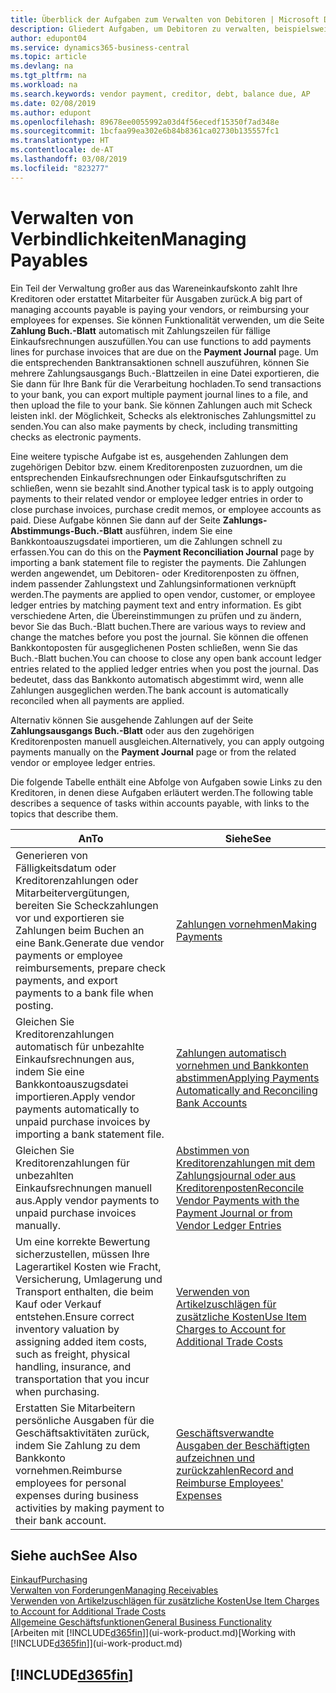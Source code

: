 ```yaml
---
title: Überblick der Aufgaben zum Verwalten von Debitoren | Microsoft Docs
description: Gliedert Aufgaben, um Debitoren zu verwalten, beispielsweise zahlende Gläubiger oder ausgehende Zahlungen an Buch-Posten, um Rechnungen oder Gutschriften zu schließen.
author: edupont04
ms.service: dynamics365-business-central
ms.topic: article
ms.devlang: na
ms.tgt_pltfrm: na
ms.workload: na
ms.search.keywords: vendor payment, creditor, debt, balance due, AP
ms.date: 02/08/2019
ms.author: edupont
ms.openlocfilehash: 89678ee0055992a03d4f56ecedf15350f7ad348e
ms.sourcegitcommit: 1bcfaa99ea302e6b84b8361ca02730b135557fc1
ms.translationtype: HT
ms.contentlocale: de-AT
ms.lasthandoff: 03/08/2019
ms.locfileid: "823277"
---
```

# <a name="managing-payables"></a><span data-ttu-id="7ed7b-103">Verwalten von Verbindlichkeiten</span><span class="sxs-lookup"><span data-stu-id="7ed7b-103">Managing Payables</span></span>

<span data-ttu-id="7ed7b-104">Ein Teil der Verwaltung großer aus das Wareneinkaufskonto zahlt Ihre Kreditoren oder erstattet Mitarbeiter für Ausgaben zurück.</span><span class="sxs-lookup"><span data-stu-id="7ed7b-104">A big part of managing accounts payable is paying your vendors, or reimbursing your employees for expenses.</span></span> <span data-ttu-id="7ed7b-105">Sie können Funktionalität verwenden, um die Seite **Zahlung Buch.-Blatt** automatisch mit Zahlungszeilen für fällige Einkaufsrechnungen auszufüllen.</span><span class="sxs-lookup"><span data-stu-id="7ed7b-105">You can use functions to add payments lines for purchase invoices that are due on the **Payment Journal** page.</span></span> <span data-ttu-id="7ed7b-106">Um die entsprechenden Banktransaktionen schnell auszuführen, können Sie mehrere Zahlungsausgangs Buch.-Blattzeilen in eine Datei exportieren, die Sie dann für Ihre Bank für die Verarbeitung hochladen.</span><span class="sxs-lookup"><span data-stu-id="7ed7b-106">To send transactions to your bank, you can export multiple payment journal lines to a file, and then upload the file to your bank.</span></span> <span data-ttu-id="7ed7b-107">Sie können Zahlungen auch mit Scheck leisten inkl. der Möglichkeit, Schecks als elektronisches Zahlungsmittel zu senden.</span><span class="sxs-lookup"><span data-stu-id="7ed7b-107">You can also make payments by check, including transmitting checks as electronic payments.</span></span>

<span data-ttu-id="7ed7b-108">Eine weitere typische Aufgabe ist es, ausgehenden Zahlungen dem zugehörigen Debitor bzw. einem Kreditorenposten zuzuordnen, um die entsprechenden Einkaufsrechnungen oder Einkaufsgutschriften zu schließen, wenn sie bezahlt sind.</span><span class="sxs-lookup"><span data-stu-id="7ed7b-108">Another typical task is to apply outgoing payments to their related vendor or employee ledger entries in order to close purchase invoices, purchase credit memos, or employee accounts as paid.</span></span> <span data-ttu-id="7ed7b-109">Diese Aufgabe können Sie dann auf der Seite **Zahlungs-Abstimmungs-Buch.-Blatt** ausführen, indem Sie eine Bankkontoauszugsdatei importieren, um die Zahlungen schnell zu erfassen.</span><span class="sxs-lookup"><span data-stu-id="7ed7b-109">You can do this on the **Payment Reconciliation Journal** page by importing a bank statement file to register the payments.</span></span> <span data-ttu-id="7ed7b-110">Die Zahlungen werden angewendet, um Debitoren- oder Kreditorenposten zu öffnen, indem passender Zahlungstext und Zahlungsinformationen verknüpft werden.</span><span class="sxs-lookup"><span data-stu-id="7ed7b-110">The payments are applied to open vendor, customer, or employee ledger entries by matching payment text and entry information.</span></span> <span data-ttu-id="7ed7b-111">Es gibt verschiedene Arten, die Übereinstimmungen zu prüfen und zu ändern, bevor Sie das Buch.-Blatt buchen.</span><span class="sxs-lookup"><span data-stu-id="7ed7b-111">There are various ways to review and change the matches before you post the journal.</span></span> <span data-ttu-id="7ed7b-112">Sie können die offenen Bankkontoposten für ausgeglichenen Posten schließen, wenn Sie das Buch.-Blatt buchen.</span><span class="sxs-lookup"><span data-stu-id="7ed7b-112">You can choose to close any open bank account ledger entries related to the applied ledger entries when you post the journal.</span></span> <span data-ttu-id="7ed7b-113">Das bedeutet, dass das Bankkonto automatisch abgestimmt wird, wenn alle Zahlungen ausgeglichen werden.</span><span class="sxs-lookup"><span data-stu-id="7ed7b-113">The bank account is automatically reconciled when all payments are applied.</span></span>

<span data-ttu-id="7ed7b-114">Alternativ können Sie ausgehende Zahlungen auf der Seite **Zahlungsausgangs Buch.-Blatt** oder aus den zugehörigen Kreditorenposten manuell ausgleichen.</span><span class="sxs-lookup"><span data-stu-id="7ed7b-114">Alternatively, you can apply outgoing payments manually on the **Payment Journal** page or from the related vendor or employee ledger entries.</span></span>

<span data-ttu-id="7ed7b-115">Die folgende Tabelle enthält eine Abfolge von Aufgaben sowie Links zu den Kreditoren, in denen diese Aufgaben erläutert werden.</span><span class="sxs-lookup"><span data-stu-id="7ed7b-115">The following table describes a sequence of tasks within accounts payable, with links to the topics that describe them.</span></span>

| <span data-ttu-id="7ed7b-116">An</span><span class="sxs-lookup"><span data-stu-id="7ed7b-116">To</span></span> | <span data-ttu-id="7ed7b-117">Siehe</span><span class="sxs-lookup"><span data-stu-id="7ed7b-117">See</span></span> |
| --- | --- |
| <span data-ttu-id="7ed7b-118">Generieren von Fälligkeitsdatum oder Kreditorenzahlungen oder Mitarbeitervergütungen, bereiten Sie Scheckzahlungen vor und exportieren sie Zahlungen beim Buchen an eine Bank.</span><span class="sxs-lookup"><span data-stu-id="7ed7b-118">Generate due vendor payments or employee reimbursements, prepare check payments, and export payments to a bank file when posting.</span></span> |[<span data-ttu-id="7ed7b-119">Zahlungen vornehmen</span><span class="sxs-lookup"><span data-stu-id="7ed7b-119">Making Payments</span></span>](payables-make-payments.md) |
| <span data-ttu-id="7ed7b-120">Gleichen Sie Kreditorenzahlungen automatisch für unbezahlte Einkaufsrechnungen aus, indem Sie eine Bankkontoauszugsdatei importieren.</span><span class="sxs-lookup"><span data-stu-id="7ed7b-120">Apply vendor payments automatically to unpaid purchase invoices by importing a bank statement file.</span></span> |[<span data-ttu-id="7ed7b-121">Zahlungen automatisch vornehmen und Bankkonten abstimmen</span><span class="sxs-lookup"><span data-stu-id="7ed7b-121">Applying Payments Automatically and Reconciling Bank Accounts</span></span>](receivables-apply-payments-auto-reconcile-bank-accounts.md) |
| <span data-ttu-id="7ed7b-122">Gleichen Sie Kreditorenzahlungen für unbezahlten Einkaufsrechnungen manuell aus.</span><span class="sxs-lookup"><span data-stu-id="7ed7b-122">Apply vendor payments to unpaid purchase invoices manually.</span></span> |[<span data-ttu-id="7ed7b-123">Abstimmen von Kreditorenzahlungen mit dem Zahlungsjournal oder aus Kreditorenposten</span><span class="sxs-lookup"><span data-stu-id="7ed7b-123">Reconcile Vendor Payments with the Payment Journal or from Vendor Ledger Entries</span></span>](payables-how-apply-purchase-transactions-manually.md) |
|<span data-ttu-id="7ed7b-124">Um eine korrekte Bewertung sicherzustellen, müssen Ihre Lagerartikel Kosten wie Fracht, Versicherung, Umlagerung und Transport enthalten, die beim Kauf oder Verkauf entstehen.</span><span class="sxs-lookup"><span data-stu-id="7ed7b-124">Ensure correct inventory valuation by assigning added item costs, such as freight, physical handling, insurance, and transportation that you incur when purchasing.</span></span>|[<span data-ttu-id="7ed7b-125">Verwenden von Artikelzuschlägen für zusätzliche Kosten</span><span class="sxs-lookup"><span data-stu-id="7ed7b-125">Use Item Charges to Account for Additional Trade Costs</span></span>](payables-how-assign-item-charges.md)|
|<span data-ttu-id="7ed7b-126">Erstatten Sie Mitarbeitern persönliche Ausgaben für die Geschäftsaktivitäten zurück, indem Sie Zahlung zu dem Bankkonto vornehmen.</span><span class="sxs-lookup"><span data-stu-id="7ed7b-126">Reimburse employees for personal expenses during business activities by making payment to their bank account.</span></span>|[<span data-ttu-id="7ed7b-127">Geschäftsverwandte Ausgaben der Beschäftigten aufzeichnen und zurückzahlen</span><span class="sxs-lookup"><span data-stu-id="7ed7b-127">Record and Reimburse Employees' Expenses</span></span>](finance-how-record-reimburse-employee-expenses.md)|

## <a name="see-also"></a><span data-ttu-id="7ed7b-128">Siehe auch</span><span class="sxs-lookup"><span data-stu-id="7ed7b-128">See Also</span></span>
[<span data-ttu-id="7ed7b-129">Einkauf</span><span class="sxs-lookup"><span data-stu-id="7ed7b-129">Purchasing</span></span>](purchasing-manage-purchasing.md)  
[<span data-ttu-id="7ed7b-130">Verwalten von Forderungen</span><span class="sxs-lookup"><span data-stu-id="7ed7b-130">Managing Receivables</span></span>](receivables-manage-receivables.md)  
[<span data-ttu-id="7ed7b-131">Verwenden von Artikelzuschlägen für zusätzliche Kosten</span><span class="sxs-lookup"><span data-stu-id="7ed7b-131">Use Item Charges to Account for Additional Trade Costs</span></span>](payables-how-assign-item-charges.md)  
[<span data-ttu-id="7ed7b-132">Allgemeine Geschäftsfunktionen</span><span class="sxs-lookup"><span data-stu-id="7ed7b-132">General Business Functionality</span></span>](ui-across-business-areas.md)  
<span data-ttu-id="7ed7b-133">[Arbeiten mit [!INCLUDE[d365fin](includes/d365fin_md.md)]](ui-work-product.md)</span><span class="sxs-lookup"><span data-stu-id="7ed7b-133">[Working with [!INCLUDE[d365fin](includes/d365fin_md.md)]](ui-work-product.md)</span></span>

## [!INCLUDE[d365fin](includes/free_trial_md.md)]  

